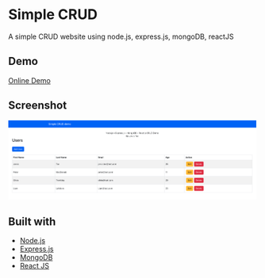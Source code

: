 # Simple CRUD

A simple CRUD website using node.js, express.js, mongoDB, reactJS

## Demo
[Online Demo](https://jarvis-tse-nodejs-demo.netlify.app/)

## Screenshot
<img src="./public/screenshot_01.png" width="500" height="160" alt="screenshot">

## Built with
* [Node.js](https://nodejs.org/en)
* [Express.js](https://expressjs.com/)
* [MongoDB](https://www.mongodb.com/)
* [React JS](https://reactjs.org/)
